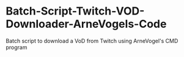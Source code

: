 # Batch-Script-Twitch-VOD-Downloader-ArneVogels-Code
Batch script to download a VoD from Twitch using ArneVogel's CMD program
